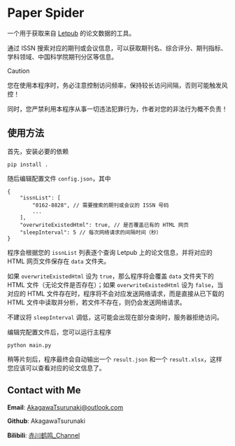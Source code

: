 # Paper Spider

一个用于获取来自 [Letpub](https://www.letpub.com.cn/) 的论文数据的工具。

通过 ISSN 搜索对应的期刊或会议信息，可以获取期刊名、综合评分、期刊指标、学科领域、中国科学院期刊分区等信息。

> [!CAUTION]
> 
> 您在使用本程序时，务必注意控制访问频率，保持较长访问间隔，否则可能触发风控！
> 
> 同时，您严禁利用本程序从事一切违法犯罪行为，作者对您的非法行为概不负责！

## 使用方法

首先，安装必要的依赖

```shell
pip install .
```

随后编辑配置文件 `config.json`，其中

```json5
{
    "issnList": [
        "0162-8828", // 需要搜索的期刊或会议的 ISSN 号码
        ...
    ],
    "overwriteExistedHtml": true, // 是否覆盖已有的 HTML 网页
    "sleepInterval": 5 // 每次网络请求的间隔时间（秒）
}
```
 
程序会根据您的 `issnList` 列表逐个查询 Letpub 上的论文信息，并将对应的 HTML 网页文件保存在 `data` 文件夹。

如果 `overwriteExistedHtml` 设为 `true`，那么程序将会覆盖 `data` 文件夹下的 HTML 文件（无论文件是否存在）；如果 `overwriteExistedHtml` 设为 `false`，当对应的 HTML 文件存在时，程序将不会对应发送网络请求，而是直接从已下载的 HTML 文件中读取并分析，若文件不存在，则仍会发送网络请求。

不建议将 `sleepInterval` 调低，这可能会出现在部分查询时，服务器拒绝访问。

编辑完配置文件后，您可以运行主程序

```shell
python main.py
```

稍等片刻后，程序最终会自动输出一个 `result.json` 和一个 `result.xlsx`，这样您应该可以查看对应的论文信息了。

## Contact with Me

**Email**: AkagawaTsurunaki@outlook.com

**Github**: AkagawaTsurunaki

**Bilibili**: [赤川鹤鸣_Channel](https://space.bilibili.com/1076299680)